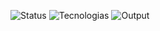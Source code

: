![Status](https://img.shields.io/badge/Status-Em%20Desenvolvimento-orange)
![Tecnologias](https://img.shields.io/badge/Tecnologias-Python%20%7C%20GCP%20%7C%20dbt%20%7C%20SQL-blue)
![Output](https://img.shields.io/badge/Output-BigQuery%20%7C%20Streamlit%20%7C%20Power%20BI-green)
